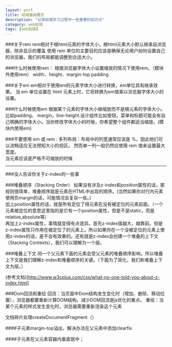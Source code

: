 ```yaml
---
layout: post
title: 前端基础概念
description: "记录前端学习过程中一些重要的知识点"
category: web前端
tags: [web前端]
---
```


###关于rem
rem相对于根html元素的字体大小，根html元素大小默认继承自浏览器，除非显示的覆盖
使用 rem 单位的主要目的应该是确保无论用户如何设置自己的浏览器，我们的布局都能调整到合适大小。

###什么时候使用rem：
根据浏览器字体大小设置缩放的情况下使用rem。（模块外使用rem）
width、height、margin-top padding


###关于em
em相对于使用em的元素字体大小进行转换，em单位具有继承效果。
当 em 单位设置在 html 元素上时，它将转换为em值乘以浏览器字体大小的设置。


###什么时候使用em
根据某个元素的字体大小做缩放而不是根元素的字体大小。比如padding、 margin，line-height.设计组件比如按钮，菜单和标题可能会有自己明确的字体大小。当你修改字体大小的时候，你希望整个组件都适当缩放。(模块内使用em)

###不要使用 em 或 rem :
多列布局：布局中的列宽通常应该是 %，因此他们可以流畅适应无法预知大小的视区。
然而单一列一般仍然应使用 rem 值来设置最大宽度。
<br>
当元素应该是严格不可缩放的时候

---
###没人告诉你关于z-index的一些事

###堆叠顺序（Stacking Order）
如果没有涉及z-index和position属性的话，那规则很简单，堆叠顺序就是元素在HTML中出现的顺序。(当然如果你对行内元素使用负margin的话，可能情况会复杂一些。)
<br>
加上position属性的话，就是所有定位了得元素在没有被定位的元素前面。（一个元素被定位的意思这里指的是它有一个position属性，但是不是static，而是relative,absolute等）
<br>
再加上z-index属性，事情就变得有点诡异。首先z-index值越大，越靠前。但是z-index属性只作用在被定位了的元素上。所以如果你在一个没被定位的元素上使用z-index的话，是不会有效果的。还有就是z-index会创建一个堆叠的上下文（Stacking Contexts），我们可以理解为一个层。

###堆叠上下文
同一个父元素下面的元素会受父元素的堆叠顺序影响，所以堆叠上下文是我们理解z-index和堆叠顺序的关键。（下面为了简化，我们称堆叠上下文为层。）

(参考文档)[http://www.w3cplus.com/css/what-no-one-told-you-about-z-index.html]

###Dom回流和重绘
回流：当页面中Dom结构发生变化时（增加、删除、移动位置），浏览器都要重新计算DOM结构。减少DOM回流是js优化的重点。
重绘：当某个元素的样式发生变化时，浏览器需要重新渲染这个元素

文档碎片处理createDocumentFragment（）


####子元素margin-top溢出，解决办法在父元素中添加clearfix

####子元素在父元素容器内垂直居中；

